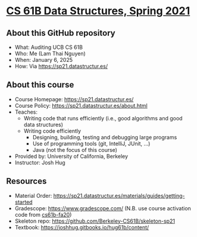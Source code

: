 # [CS 61B Data Structures, Spring 2021](https://sp21.datastructur.es/)

## About this GitHub repository

- What: Auditing UCB CS 61B
- Who: Me (Lam Thai Nguyen)
- When: January 6, 2025
- How: Via https://sp21.datastructur.es/

## About this course

- Course Homepage: https://sp21.datastructur.es/
- Course Policy: https://sp21.datastructur.es/about.html
- Teaches:
  - Writing code that runs efficiently (i.e., good algorithms and good data structures)
  - Writing code efficiently
    - Designing, building, testing and debugging large programs
    - Use of programming tools (git, IntelliJ, JUnit, ...)
    - Java (not the focus of this course)
- Provided by: University of California, Berkeley
- Instructor: Josh Hug

## Resources

- Material Order: https://sp21.datastructur.es/materials/guides/getting-started
- Gradescope: https://www.gradescope.com/ (N.B. use course activation code from [cs61b-fa20](https://fa20.datastructur.es/about.html#auditing-cs61b))
- Skeleton repo: https://github.com/Berkeley-CS61B/skeleton-sp21
- Textbook: https://joshhug.gitbooks.io/hug61b/content/